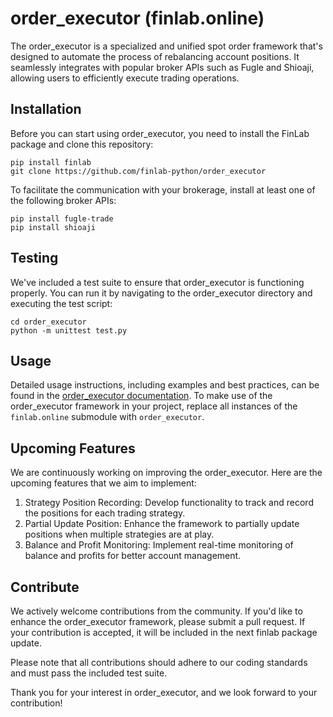# order_executor (finlab.online)

The order_executor is a specialized and unified spot order framework that's designed to automate the process of rebalancing account positions. It seamlessly integrates with popular broker APIs such as Fugle and Shioaji, allowing users to efficiently execute trading operations.


## Installation

Before you can start using order_executor, you need to install the FinLab package and clone this repository:

```
pip install finlab
git clone https://github.com/finlab-python/order_executor
```

To facilitate the communication with your brokerage, install at least one of the following broker APIs:

```
pip install fugle-trade
pip install shioaji
```

## Testing

We've included a test suite to ensure that order_executor is functioning properly. You can run it by navigating to the order_executor directory and executing the test script:

```
cd order_executor
python -m unittest test.py
```

## Usage

Detailed usage instructions, including examples and best practices, can be found in the [order_executor documentation](https://doc.finlab.tw/details/order_api/). To make use of the order_executor framework in your project, replace all instances of the `finlab.online` submodule with `order_executor`.


## Upcoming Features
We are continuously working on improving the order_executor. Here are the upcoming features that we aim to implement:

1. Strategy Position Recording: Develop functionality to track and record the positions for each trading strategy.
2. Partial Update Position: Enhance the framework to partially update positions when multiple strategies are at play.
3. Balance and Profit Monitoring: Implement real-time monitoring of balance and profits for better account management.


## Contribute

We actively welcome contributions from the community. If you'd like to enhance the order_executor framework, please submit a pull request. If your contribution is accepted, it will be included in the next finlab package update.

Please note that all contributions should adhere to our coding standards and must pass the included test suite.

Thank you for your interest in order_executor, and we look forward to your contribution!
